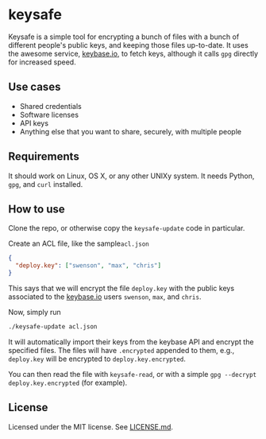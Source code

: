 # keysafe

Keysafe is a simple tool for encrypting a bunch of files with a
bunch of different people's public keys, and keeping those files up-to-date.
It uses the awesome service, [keybase.io](keybase.io), to fetch
keys, although it calls `gpg` directly for increased speed.

## Use cases

* Shared credentials
* Software licenses
* API keys
* Anything else that you want to share, securely, with multiple people

## Requirements

It should work on Linux, OS X, or any other UNIXy system.
It needs Python, `gpg`, and `curl` installed.

## How to use

Clone the repo, or otherwise copy the `keysafe-update` code in particular.

Create an ACL file, like the sample`acl.json`

```json
{
  "deploy.key": ["swenson", "max", "chris"]
}
```

This says that we will encrypt the file `deploy.key` with the
public keys associated to the [keybase.io](keybase.io) users
`swenson`, `max`, and `chris`.

Now, simply run

```sh
./keysafe-update acl.json
```

It will automatically import their keys from the keybase API
and encrypt the specified files.
The files will have `.encrypted` appended to them, e.g.,
`deploy.key` will be encrypted to `deploy.key.encrypted`.

You can then read the file with `keysafe-read`, or with
a simple `gpg --decrypt deploy.key.encrypted` (for example).

## License

Licensed under the MIT license. See [LICENSE.md](LICENSE.md).
